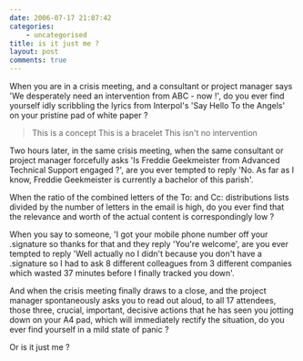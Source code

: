 ```yaml
---
date: 2006-07-17 21:07:42
categories:
    - uncategorised
title: is it just me ?
layout: post
comments: true
---
```

When you are in a crisis meeting, and a consultant or project manager
says 'We desperately need an intervention from ABC - now !', do you ever
find yourself idly scribbling the lyrics from Interpol's 'Say Hello To
the Angels' on your pristine pad of white paper ?

> This is a concept 
> This is a bracelet 
> This isn't no intervention

Two hours later, in the same crisis meeting, when the same consultant or
project manager forcefully asks 'Is Freddie Geekmeister from Advanced
Technical Support engaged ?', are you ever tempted to reply 'No. As far
as I know, Freddie Geekmeister is currently a bachelor of this parish'.

When the ratio of the combined letters of the To: and Cc: distributions
lists divided by the number of letters in the email is high, do you ever
find that the relevance and worth of the actual content is
correspondingly low ?

When you say to someone, 'I got your mobile phone number off your
.signature so thanks for that and they reply 'You're welcome', are you
ever tempted to reply 'Well actually no I didn't because you don't have
a .signature so I had to ask 8 different colleagues from 3 different
companies which wasted 37 minutes before I finally tracked you down'.

And when the crisis meeting finally draws to a close, and the project
manager spontaneously asks you to read out aloud, to all 17 attendees,
those three, crucial, important, decisive actions that he has seen you
jotting down on your A4 pad, which will immediately rectify the
situation, do you ever find yourself in a mild state of panic ?

Or is it just me ?

